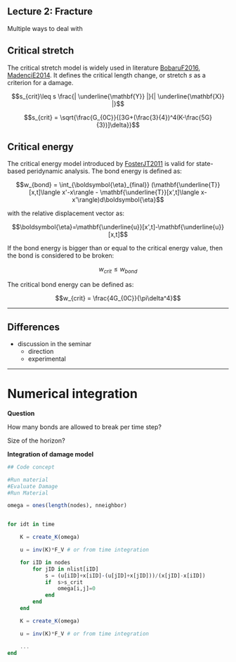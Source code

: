 ## Lecture 2: Fracture

Multiple ways to deal with


## Critical stretch
The critical stretch model is widely used in literature [BobaruF2016](@cite), [MadenciE2014](@cite). It defines the critical length change, or stretch $s$ as a criterion for a damage.

$$s_{crit}\leq s \frac{| \underline{\mathbf{Y}} |}{| \underline{\mathbf{X}} |}$$

$$s_{crit} = \sqrt{\frac{G_{0C}}{[3G+(\frac{3}{4})^4(K-\frac{5G}{3})]\delta}}$$

## Critical energy

The critical energy model introduced by [FosterJT2011](@cite) is valid for state-based peridynamic analysis.
The bond energy is defined as:

$$w_{bond} = \int_{\boldsymbol{\eta}_{final}} (\mathbf{\underline{T}}[x,t]\langle x'-x\rangle - \mathbf{\underline{T}}[x',t]\langle x-x'\rangle)d\boldsymbol{\eta}$$

with the relative displacement vector as:

$$\boldsymbol{\eta}=\mathbf{\underline{u}}[x',t]-\mathbf{\underline{u}}[x,t]$$

If the bond energy is bigger than or equal to the critical energy value, then the bond is considered to be broken:

$$w_{crit} \leq w_{bond}$$

The critical bond energy can be defined as:

$$w_{crit} = \frac{4G_{0C}}{\pi\delta^4}$$

---

## Differences
- discussion in the seminar
    - direction
    - experimental

---
# Numerical integration
**Question**

How many bonds are allowed to break per time step?

Size of the horizon?

**Integration of damage model**

```Julia
## Code concept

#Run material
#Evaluate Damage
#Run Material

omega = ones(length(nodes), nneighbor)


for idt in time

    K = create_K(omega)

    u = inv(K)*F_V # or from time integration

    for iID in nodes
        for jID in nlist[iID]
            s = (u[iID]+x[iID]-(u[jID]+x[jID]))/(x[jID]-x[iID])
            if  s>s_crit
                omega[i,j]=0
            end
        end
    end

    K = create_K(omega)

    u = inv(K)*F_V # or from time integration

    ...
end
```
